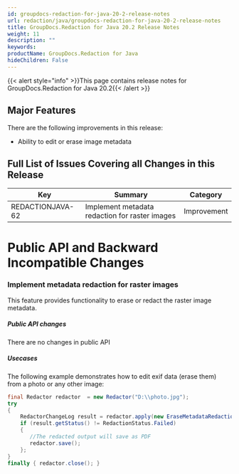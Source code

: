 ```yaml
---
id: groupdocs-redaction-for-java-20-2-release-notes
url: redaction/java/groupdocs-redaction-for-java-20-2-release-notes
title: GroupDocs.Redaction for Java 20.2 Release Notes
weight: 11
description: ""
keywords: 
productName: GroupDocs.Redaction for Java
hideChildren: False
---
```

{{< alert style="info" >}}This page contains release notes for GroupDocs.Redaction for Java 20.2{{< /alert >}}

## Major Features

There are the following improvements in this release:

*   Ability to edit or erase image metadata  
    

## Full List of Issues Covering all Changes in this Release

| Key | Summary | Category |
| --- | --- | --- |
| REDACTIONJAVA-62 | Implement metadata redaction for raster images | Improvement |

# Public API and Backward Incompatible Changes

### Implement metadata redaction for raster images

This feature provides functionality to erase or redact the raster image metadata.

##### Public API changes

There are no changes in public API

##### Usecases

The following example demonstrates how to edit exif data (erase them) from a photo or any other image:





```java
final Redactor redactor  = new Redactor("D:\\photo.jpg");
try
{
    RedactorChangeLog result = redactor.apply(new EraseMetadataRedaction(MetadataFilters.All));
    if (result.getStatus() != RedactionStatus.Failed)
    {
       //The redacted output will save as PDF
       redactor.save();
    };
}
finally { redactor.close(); }
```
